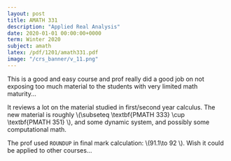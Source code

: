 ```yaml
---
layout: post
title: AMATH 331
description: "Applied Real Analysis"
date: 2020-01-01 00:00:00+0000
term: Winter 2020
subject: amath
latex: /pdf/1201/amath331.pdf
image: "/crs_banner/v_11.png"
---
```



This is a good and easy course and prof really did a good job on not exposing too much material to the students with very limited math maturity...

It reviews a lot on the material studied in first/second year calculus. The new material is roughly &#92;(\subseteq \textbf{PMATH 333} \cup \textbf{PMATH 351} &#92;), and some dynamic system, and possibly some computational math.

The prof used `ROUNDUP` in final mark calculation: &#92;(91.1\to 92 &#92;). Wish it could be applied to other courses...
